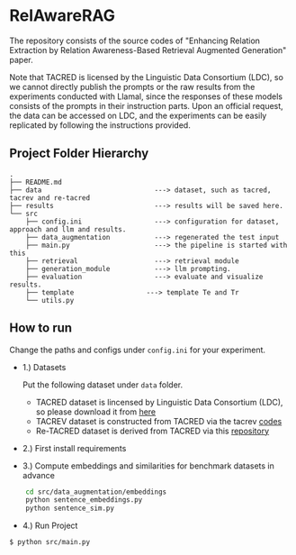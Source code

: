 # RelAwareRAG

The repository consists of the source codes of "Enhancing Relation Extraction by Relation Awareness-Based Retrieval Augmented Generation" paper.

Note that TACRED is licensed by the Linguistic Data Consortium (LDC), so we cannot directly publish the prompts or the raw results from the experiments conducted with Llamal, since the responses of these models consists of the prompts in their instruction parts.  Upon an official request, the data can be accessed on LDC, and the experiments can be easily replicated by following the instructions provided.

## Project Folder Hierarchy

````
.
├── README.md
├── data                            ---> dataset, such as tacred, tacrev and re-tacred
├── results                         ---> results will be saved here.
└── src
    ├── config.ini                  ---> configuration for dataset, approach and llm and results.
    ├── data_augmentation           ---> regenerated the test input
    ├── main.py                     ---> the pipeline is started with this
    ├── retrieval                   ---> retrieval module
    ├── generation_module           ---> llm prompting.
    ├── evaluation                  ---> evaluate and visualize results. 
    ├── template                  ---> template Te and Tr
    └── utils.py                    
````
## How to run
Change the paths and configs under `config.ini` for your experiment.
* 1.) Datasets
  
   Put the following dataset under `data` folder.
  
   * TACRED dataset is lincensed by Linguistic Data Consortium (LDC), so please download it from [here](https://catalog.ldc.upenn.edu/LDC2018T24)
   * TACREV dataset is constructed from TACRED via the tacrev [codes](https://github.com/DFKI-NLP/tacrev)
   * Re-TACRED dataset is derived from TACRED via this [repository](https://github.com/gstoica27/Re-TACRED)
   
* 2.) First install requirements
* 3.) Compute embeddings and similarities for benchmark datasets in advance
````bash
    cd src/data_augmentation/embeddings
    python sentence_embeddings.py
    python sentence_sim.py
````
* 4.) Run Project
````bash
$ python src/main.py
````

